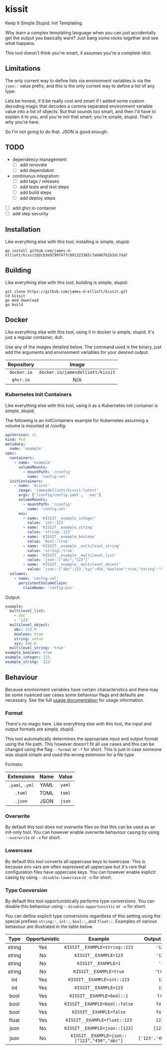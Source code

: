 # kissit

Keep It Simple Stupid; Init Templating.

Why learn a complex templating language when you can just accidentally get the output you basically want? Just bang
some rocks together and see what happens.

This tool doesn't think you're smart, it assumes you're a complete idiot.

## Limitations

The only current way to define lists via environment variables is via the `json::` value prefix, and this is the only
current way to define a list of any type.

Lets be honest, it'd be really cool and smart if I added some custom decoding magic that decodes a comma separated 
environment variable value into a list of objects. But that sounds too smart, and then I'd have to explain it to you, 
and you're not that smart; you're simple, stupid. That's why you're here.

So I'm not going to do that. JSON is good enough.

## TODO

- dependency management:
  - [ ] add renovate
  - [ ] add dependabot
- continuous integration:
  - [ ] add tags / releases
  - [ ] add tests and test steps
  - [ ] add build steps
  - [ ] add deploy steps
- [ ] add ghcr.io container 
- [ ] add step security

## Installation

Like everything else with this tool, installing is simple, stupid:

```shell
go install github.com/james-d-elliott/kissit@2cb3e92997477c991323365c7ab007b2b3dc7daf
```

## Building

Like everything else with this tool, building is simple, stupid:

```shell
git clone https://github.com/james-d-elliott/kissit.git
cd kissit
go mod download
go build
```

## Docker

Like everything else with this tool, using it in docker is simple, stupid. It's just a regular container, duh.

Use any of the images detailed below. The command used is the binary, just add the arguments and
environment variables for your desired output.

| Repository  |              Image               |
|:-----------:|:--------------------------------:|
| `docker.io` | `docker.io/jamesdelliott/kissit` |
|  `ghcr.io`  |               N/A                |

### Kubernetes Init Containers

Like everything else with this tool, using it as a Kubernetes init container is simple, stupid. 

The following is an initContainers example for Kubernetes assuming a volume is mounted at /config:

```yaml
apiVersion: v1
kind: Pod
metadata:
  name: 'example'
spec:
  containers:
    - name: 'example'
      volumeMounts:
        - mountPath: '/config'
          name: 'config-vol'
  initContainers:
    - name: 'kissit'
      image: 'jamesdelliott/kissit:latest'
      args: ['/config/config.yaml', '-xec']
      volumeMounts:
        - mountPath: '/config'
          name: 'config-vol'
      env:
        - name: 'KISSIT__example_integer'
          value: 'int::123'
        - name: 'KISSIT__example_string'
          value: 'string::123'
        - name: 'KISSIT__example_boolean'
          value: 'bool::true'
        - name: 'KISSIT__example__multilevel_string'
          value: 'string::true'
        - name: 'KISSIT__example__multilevel_list'
          value: 'json::["abc","123"]'
        - name: 'KISSIT__example__multilevel_object'
          value: 'json::{"abc":123,"xyz":456,"boolean":true,"string":"value"}'
  volumes:
    - name: 'config-vol'
      persistentVolumeClaim:
        claimName: 'config-pvc'
```

Output:

```yaml
example:
  multilevel_list:
    - abc
    - '123'
  multilevel_object:
    abc: 123.0
    boolean: true
    string: value
    xyz: 456.0
  multilevel_string: 'true'
example_boolean: true
example_integer: 123
example_string: '123'
```

## Behaviour

Because environment variables have certain characteristics and there may be some nuanced use cases some behaviour flags 
and defaults are necessary. See the full [usage documentation](USAGE.md) for usage information.

### Format

There's no magic here. Like everything else with this tool, the input and output formats are simple, stupid.

This tool automatically determines the appropriate input and output format using the file path. This however doesn't fit
all use cases and this can be changed using the flag `--format` or `-f` for short. This is just in case someone was
stupid simple and used the wrong extension for a file type.

Formats:

|   Extensions    | Name | Value  |
|:---------------:|:----:|:------:|
| `.yaml`, `.yml` | YAML | `yaml` |
|     `.toml`     | TOML | `toml` |
|     `.json`     | JSON | `json` |

### Overwrite

By default this tool does not overwrite files so that this can be used as an init-only tool. You can however enable 
overwrite behaviour casing by using
`--overwrite` or `-x` for short.

### Lowercase

By default this tool converts all uppercase keys to lowercase. This is because env vars are often expressed all 
uppercase but it's rare that configuration files have uppercase keys. You can however enable explicit casing by using
`--disable-lowercase` or `-e` for short.

### Type Conversion

By default this tool opportunistically performs type conversions. You can disable this behaviour using 
`--disable-opportunistic` or `-o` for short.

You can define explicit type conversions regardless of this setting using the special prefixes `string::`, `int::`, 
`bool::`, and `float::`. Examples of various behaviour are illustrated in the table below.

|  Type  | Opportunistic |                   Example                   |     Output (YAML)     |
|:------:|:-------------:|:-------------------------------------------:|:---------------------:|
| string |      Yes      |        `KISSIT__EXAMPLE=string::123`        |        `'123'`        |
| string |      No       |            `KISSIT__EXAMPLE=123`            |        `'123'`        |
| string |      No       |             `KISSIT__EXAMPLE=1`             |         `'1'`         |
| string |      No       |           `KISSIT__EXAMPLE=true`            |       `'true'`        |
|  int   |      Yes      |         `KISSIT__EXAMPLE=int::123`          |         `123`         |
|  int   |      Yes      |            `KISSIT__EXAMPLE=123`            |         `123`         |
|  bool  |      Yes      |          `KISSIT__EXAMPLE=bool::1`          |        `true`         |
|  bool  |      Yes      |        `KISSIT__EXAMPLE=bool::false`        |        `false`        |
|  bool  |      Yes      |           `KISSIT__EXAMPLE=false`           |        `false`        |
| float  |      Yes      |        `KISSIT__EXAMPLE=float::123`         |        `123.0`        |
|  json  |      No       |        `KISSIT__EXAMPLE=json::[123]`        |       `[123.0]`       |
|  json  |      No       | `KISSIT__EXAMPLE=json::["123","456","abc"]` | `['123','456','abc']` |

